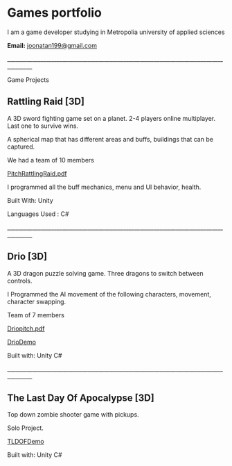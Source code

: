 # Games portfolio

I am a game developer studying in Metropolia university of applied sciences



**Email:**  joonatan199@gmail.com

\_\_\_\_\_\_\_\_\_\_\_\_\_\_\_\_\_\_\_\_\_\_\_\_\_\_\_\_\_\_\_\_\_\_\_\_\_\_\_\_\_\_\_\_\_\_\_\_\_\_\_\_\_\_\_\_\_\_\_\_\_\_\_\_\_\_\_\_\_\_\_\_\_\_\_\_\_\_\_\_\_\_\_\_\_\_\_

Game Projects

## Rattling Raid [3D]

A 3D sword fighting game set on a planet. 2-4 players online multiplayer. Last one to survive wins.

A spherical map that has different areas and buffs, buildings that can be captured.

We had a team of 10 members

[PitchRattlingRaid.pdf](https://github.com/JoonatanRitalahti/portfolio/blob/master/GameFiles/Rattling%20Raid/Pitch%20Rattling%20Raid.pdf)

I programmed all the buff mechanics, menu and UI behavior, health.

Built With: Unity

Languages Used : C#

\_\_\_\_\_\_\_\_\_\_\_\_\_\_\_\_\_\_\_\_\_\_\_\_\_\_\_\_\_\_\_\_\_\_\_\_\_\_\_\_\_\_\_\_\_\_\_\_\_\_\_\_\_\_\_\_\_\_\_\_\_\_\_\_\_\_\_\_\_\_\_\_\_\_\_\_\_\_\_\_\_\_\_\_\_\_\_



## Drio [3D]

A 3D dragon puzzle solving game. Three dragons to switch between controls.

I Programmed the AI movement of the following characters, movement, character swapping.

Team of 7 members

[Driopitch.pdf](https://github.com/JoonatanRitalahti/portfolio/blob/master/GameFiles/Drio/Drio%20pitch.pdf)

[DrioDemo](https://youtu.be/pT3_CnzERUw)

Built with: Unity C#

\_\_\_\_\_\_\_\_\_\_\_\_\_\_\_\_\_\_\_\_\_\_\_\_\_\_\_\_\_\_\_\_\_\_\_\_\_\_\_\_\_\_\_\_\_\_\_\_\_\_\_\_\_\_\_\_\_\_\_\_\_\_\_\_\_\_\_\_\_\_\_\_\_\_\_\_\_\_\_\_\_\_\_\_\_\_\_

## The Last Day Of Apocalypse [3D]

Top down zombie shooter game with pickups.

Solo Project.

[TLDOFDemo](https://youtu.be/kzJaF3Qlndc)

Built with: Unity C#

